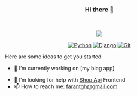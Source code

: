 <div align="center">

### Hi there 👋

<br>

[![](https://github-readme-stats.vercel.app/api/top-langs/?username=F4R4N&theme=ayu-mirage&layout=compact)](https://github.com/F4R4N/)

[![Python](https://img.shields.io/badge/Python-3776AB?style=for-the-badge&logo=python&logoColor=white)](https://github.com/F4R4N/)
[![Django](https://img.shields.io/badge/django-%23092E20.svg?&style=for-the-badge&logo=django&logoColor=white)](https://github.com/F4R4N/)
[![Git](https://img.shields.io/badge/Git-F05032?style=for-the-badge&logo=git&logoColor=white)](https://github.com/F4R4N/)

</div>
<!--
**F4R4N/F4R4N** is a ✨ _special_ ✨ repository because its `README.md` (this file) appears on your GitHub profile.
-->
Here are some ideas to get you started:

- 🔭 I’m currently working on [my blog app]
<!-- - 🌱 I’m currently learning Django and DRF -->
- 🤔 I’m looking for help with [Shop Api](https://github.com/F4R4N/shop-django-rest-framework) Frontend
- 📫 How to reach me: farantgh@gmail.com


